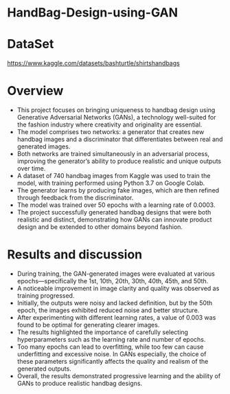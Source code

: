 # HandBag-Design-using-GAN

# DataSet

https://www.kaggle.com/datasets/bashturtle/shirtshandbags

# Overview

* This project focuses on bringing uniqueness to handbag design using Generative Adversarial Networks (GANs), a technology well-suited for the fashion industry where creativity and originality are essential.
* The model comprises two networks: a generator that creates new handbag images and a discriminator that differentiates between real and generated images.
* Both networks are trained simultaneously in an adversarial process, improving the generator’s ability to produce realistic and unique outputs over time.
* A dataset of 740 handbag images from Kaggle was used to train the model, with training performed using Python 3.7 on Google Colab.
* The generator learns by producing fake images, which are then refined through feedback from the discriminator.
* The model was trained over 50 epochs with a learning rate of 0.0003.
* The project successfully generated handbag designs that were both realistic and distinct, demonstrating how GANs can innovate product design and be extended to other domains beyond fashion.


# Results and discussion

* During training, the GAN-generated images were evaluated at various epochs—specifically the 1st, 10th, 20th, 30th, 40th, 45th, and 50th.
* A noticeable improvement in image clarity and quality was observed as training progressed.
* Initially, the outputs were noisy and lacked definition, but by the 50th epoch, the images exhibited reduced noise and better structure.
* After experimenting with different learning rates, a value of 0.003 was found to be optimal for generating clearer images.
* The results highlighted the importance of carefully selecting hyperparameters such as the learning rate and number of epochs.
* Too many epochs can lead to overfitting, while too few can cause underfitting and excessive noise. In GANs especially, the choice of these parameters significantly affects the quality and realism of the generated outputs.
* Overall, the results demonstrated progressive learning and the ability of GANs to produce realistic handbag designs.
